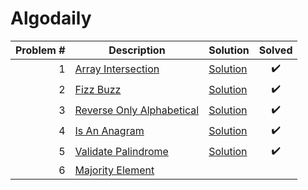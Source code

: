 # Algodaily

| Problem # | Description                               | Solution                          | Solved |
| --------: | ----------------------------------------- | --------------------------------- | :----: |
|         1 | [Array Intersection](problems/001)        | [Solution](problems/001/index.js) |   ✔️   |
|         2 | [Fizz Buzz](problems/002)                 | [Solution](problems/002/index.js) |   ✔️   |
|         3 | [Reverse Only Alphabetical](problems/003) | [Solution](problems/003/index.js) |   ✔️   |
|         4 | [Is An Anagram](problems/004)             | [Solution](problems/004/index.js) |   ✔️   |
|         5 | [Validate Palindrome](problems/005)       | [Solution](problems/005/index.js) |   ✔️   |
|         6 | [Majority Element](problems/006)          |                                   |        |
